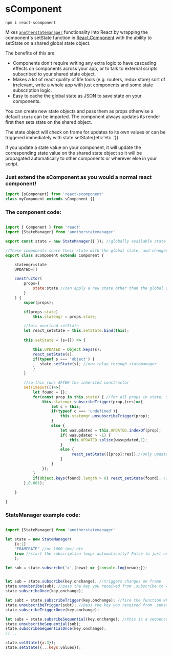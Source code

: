 # sComponent

`npm i react-scomponent`

Mixes [`anotherstatemanager`](https://github.com/moothyknight/statemanager) functionality into React by wrapping the component's setState function in [React.Component](https://reactjs.org/docs/react-component.html) with the ability to setState on a shared global state object. 

The benefits of this are:
- Components don't require writing any extra logic to have cascading effects on components across your app, or to talk to external scripts subscribed to your shared state object.
- Makes a lot of react quality of life tools (e.g. routers, redux store) sort of irrelevant, write a whole app with just components and some state subscription logic.
- Easy to cache the global state as JSON to save state on your components.

You can create new state objects and pass them as props otherwise a default `state` can be imported. The component always updates its render first then sets state on the shared object. 

The state object will check on frame for updates to its own values or can be triggered immediately with state.setState({etc:'etc..'}). 

If you update a state value on your component, it will update the corresponding state value on the shared state object so it will be propagated automatically to other components or wherever else in your script.


### Just extend the sComponent as you would a normal react component!
```js
import {sComponent} from 'react-scomponent'
class myComponent extends sComponent {}
```

### The component code:
```js

import { Component } from 'react'
import {StateManager} from 'anotherstatemanager'

export const state = new StateManager({ }); //globally available state object

//These components share their state with the global state, and changes propagate both directions with setState
export class sComponent extends Component {

    statemgr=state
    UPDATED=[]

    constructor(
        props={
            state:state //can apply a new state other than the global state so you can have states for certain pages for example
        }
    ) {
        super(props);

        if(props.state)
            this.statemgr = props.state;

        //lets overload setState
        let react_setState = this.setState.bind(this);
        
        this.setState = (s={}) => {

            this.UPDATED = Object.keys(s);
            react_setState(s);
            if(typeof s === 'object') {            
               state.setState(s); //now relay through statemanager
            }
        }

        //so this runs AFTER the inherited constructor
        setTimeout(()=>{
            let found = {};
            for(const prop in this.state) { //for all props in state, subscribe to changes in the global state
                this.statemgr.subscribeTrigger(prop,(res)=>{
                    let c = this;
                    if(typeof c === 'undefined'){
                        this.statemgr.unsubscribeTrigger(prop);
                    }
                    else {
                        let wasupdated = this.UPDATED.indexOf(prop);
                        if( wasupdated > -1) {
                            this.UPDATED.splice(wasupdated,1);
                        }
                        else {
                             react_setState({[prop]:res});//only updates one prop at a time rn
                        }
                    }
                });
            }
            if(Object.keys(found).length > 0) react_setState(found); //override defaults
        },0.001);
        
    }

}
```


### StateManager example code:
```js

import {StateManager} from 'anotherstatemanager'

let state = new StateManager(
    {x:1}
    "FRAMERATE" //or 1000 (ms) etc.
    true //start the subscription loops automatically? False to just use the trigger state
    );

let sub = state.subscribe('x',(newx) => {console.log(newx);});


let sub = state.subscribe(key,onchange); //triggers changes on frame
state.unsubsribe(sub); //pass the key you received from .subscribe to remove the function
state.subscribeOnce(key,onchange);

let subt = state.subscribeTrigger(key,onchange); //fire the function when you setState, these run independent of the interval based functions so you can have on-demand functions and on-frame/interval functions
state.unsubscribeTrigger(subt); //pass the key you received from .subscribe to remove the function
state.subscribeTriggerOnce(key,onchange);

let subs = state.subsribeSequential(key,onchange); //this is a sequence state manager so it fires on the update interval and for each update pushed between the update periods e.g. tallying key inputs. This won't relate to the state component by default.
state.unsubscribeSequential(sub);
state.subscribeSequentialOnce(key,onchange);
//...

state.setState({x:3});
state.setState({...keys:values});

```